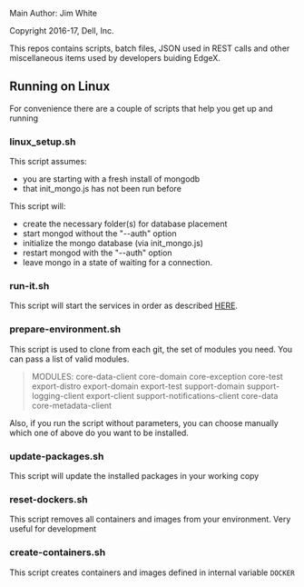Main Author: Jim White

Copyright 2016-17, Dell, Inc.

This repos contains scripts, batch files, JSON used in REST calls and other miscellaneous items used by developers buiding EdgeX.

## Running on Linux

For convenience there are a couple of scripts that help you get up and running

### linux_setup.sh
This script assumes:
* you are starting with a fresh install of mongodb
* that init_mongo.js has not been run before  

This script will:
* create the necessary folder(s) for database placement
* start mongod without the "--auth" option
* initialize the mongo database (via init_mongo.js)
* restart mongod with the "--auth" option
* leave mongo in a state of waiting for a connection.

### run-it.sh
This script will start the services
in order as described [HERE](https://docs.edgexfoundry.org/Ch-GettingStartedUsers.html).


### prepare-environment.sh

This script is used to clone from each git, the set of modules you need. You can pass a list of valid modules.

>MODULES: core-data-client core-domain core-exception core-test export-distro 
>export-domain export-test support-domain support-logging-client export-client
>support-notifications-client core-data core-metadata-client

Also, if you run the script without parameters, you can choose manually which one of above do you want to be installed.


### update-packages.sh

This script will update the installed packages in your working copy

### reset-dockers.sh

This script removes all containers and images from your environment. Very useful for development

### create-containers.sh

This script creates containers and images defined in internal variable `DOCKER`
